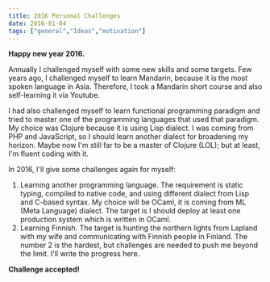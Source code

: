 ```yaml
---
title: 2016 Personal Challenges
date: 2016-01-04
tags: ["general","Ideas","motivation"]
---
```


**Happy new year 2016.**

Annually I challenged myself with some new skills and some targets. Few years ago, I challenged myself to learn Mandarin, because it is the most spoken language in Asia. Therefore, I took a Mandarin short course and also self-learning it via Youtube.

I had also challenged myself to learn functional programming paradigm and tried to master one of the programming languages that used that paradigm. My choice was Clojure because it is using Lisp dialect. I was coming from PHP and JavaScript, so I should learn another dialect for broadening my horizon. Maybe now I'm still far to be a master of Clojure (LOL); but at least, I'm fluent coding with it.

In 2016, I'll give some challenges again for myself:

1.  Learning another programming language. The requirement is static typing, compiled to native code, and using different dialect from Lisp and C-based syntax. My choice will be OCaml, it is coming from ML (Meta Language) dialect. The target is I should deploy at least one production system which is written in OCaml.
2.  Learning Finnish. The target is hunting the northern lights from Lapland with my wife and communicating with Finnish people in Finland.
The number 2 is the hardest, but challenges are needed to push me beyond the limit. I'll write the progress here.

**Challenge accepted!**